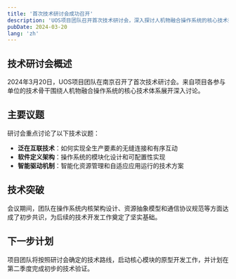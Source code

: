```yaml
---
title: '首次技术研讨会成功召开'
description: 'UOS项目团队召开首次技术研讨会，深入探讨人机物融合操作系统的核心技术架构和实现方案。'
pubDate: 2024-03-20
lang: 'zh'
---
```


## 技术研讨会概述

2024年3月20日，UOS项目团队在南京召开了首次技术研讨会。来自项目各参与单位的技术骨干围绕人机物融合操作系统的核心技术体系展开深入讨论。

## 主要议题

研讨会重点讨论了以下技术议题：

- **泛在互联技术**：如何实现全生产要素的无缝连接和有序互动
- **软件定义架构**：操作系统的模块化设计和可配置性实现
- **智能驱动机制**：智能化资源管理和自适应应用运行的技术方案

## 技术突破

会议期间，团队在操作系统内核架构设计、资源抽象模型和通信协议规范等方面达成了初步共识，为后续的技术开发工作奠定了坚实基础。

## 下一步计划

项目团队将按照研讨会确定的技术路线，启动核心模块的原型开发工作，并计划在第二季度完成初步的技术验证。

